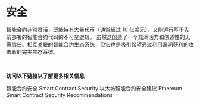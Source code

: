 # 安全
智能合约非常灵活，既能持有大量代币（通常超过 10 亿美元），又能运行基于先前部署的智能合约代码的不可变逻辑。 虽然这创造了一个充满活力和创造性的无需信任、相互关联的智能合约生态系统，但它也是吸引希望通过利用漏洞获利的攻击者的完美生态系统。

<br>


**访问以下链接以了解更多相关信息**<br>

智能合约安全
Smart Contract Security
以太坊智能合约安全建议
Ethereum Smart Contract Security Recommendations
